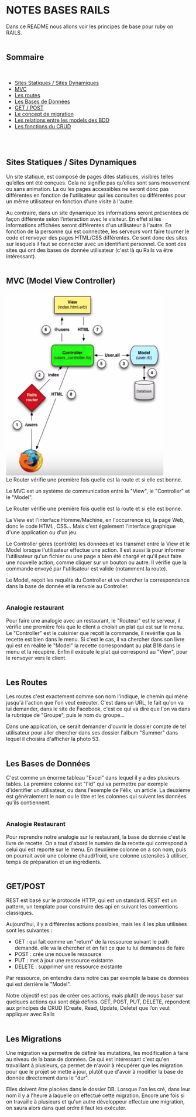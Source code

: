 # NOTES BASES RAILS
Dans ce README nous allons voir les principes de base pour ruby on RAILS.
</br>
</br>

## Sommaire
</br>

* [Sites Statiques / Sites Dynamiques](#stat_dyn)
* [MVC](#mvc)
* [Les routes](#routes)
* [Les Bases de Données](#bases_de_données)
* [GET / POST](#get_post)
* [Le concept de migration](#migrations)
* [Les relations entre les models des BDD](#relations_bdd)
* [Les fonctions du CRUD](#crud)
</br>
</br>

## <a name="stat_dyn">Sites Statiques / Sites Dynamiques</a>

Un site statique, est composé de pages dites statiques, visibles telles qu’elles ont été conçues. Cela ne signifie pas qu’elles sont sans mouvement ou sans animation. La ou les pages accessibles ne seront donc pas différentes en fonction de l'utilisateur qui les consultes ou différentes pour un même utilisateur en fonction d'une visite à l'autre.

Au contraire, dans un site dynamique les informations seront présentées de façon différente selon l’interaction avec le visiteur. En effet si les informations affichées seront différentes d'un utilisateur à l'autre. En fonction de la personne qui est connectée, les serveurs vont faire tourner le code et renvoyer des pages HTML/CSS différentes. Ce sont donc des sites sur lesquels il faut se connecter avec un identifiant personnel. Ce sont des sites qui ont des bases de donnée utilisateur (c'est là qu Rails va être intéressant).
</br>
</br>




## <a name="mvc">MVC (Model View Controller)</a>

![Image Archi](/image/schema_MVC.png) </br>
Le Router vérifie une première fois quelle est la route et si elle est bonne.

Le MVC est un système de communication entre la "View", le "Controller" et le "Model".

Le Router vérifie une première fois quelle est la route et si elle est bonne.

La View est l'interface Homme/Machine, en l'occurrence ici, la page Web, donc le code HTML, CSS... Mais c'est également l'interface graphique d'une application ou d'un jeu.

Le Controller gères (contrôle) les données et les transmet entre la View et le Model lorsque l'utilisateur effectue une action. Il est aussi là pour informer l'utilisateur qu'un fichier ou une page a bien été chargé et qu'il peut faire une nouvelle action, comme cliquer sur un bouton ou autre.
Il vérifie que la commande envoyé par l'utilisateur est valide (notamment la route).

Le Model, reçoit les requête du Controller et va chercher la correspondance dans la base de donnée et la renvoie au Controller.
</br>
</br>


### Analogie restaurant

Pour faire une analogie avec un restaurant, le "Routeur" est le serveur, il vérifie une première fois que le client a choisit un plat qui est sur le menu.
Le "Controller" est le cuisinier que reçoit la commande, il revérifie que la recette est bien dans le menu.
Si c'est le cas, il va chercher dans son livre qui est en réalité le "Model" la recette correspondant au plat B18 dans le menu et la récupère.
Enfin il exécute le plat qui correspond au "View", pour le renvoyer vers le client.
</br>
</br>


## <a name="routes">Les Routes</a>

Les routes c'est exactement comme son nom l'indique, le chemin qui mène jusqu'à l'action que l'on veut exécuter.
C'est dans un URL, le fait qu'on va lui demander, dans le site de Facebook, c'est ce qui va dire que l'on va dans la rubrique de "Groupe", puis le nom du groupe...

Dans une application, ce serait demander d'ouvrir le dossier compte de tel utilisateur pour aller chercher dans ses dossier l'album "Summer" dans lequel il choisira d'afficher la photo 53.
</br>
</br>


## <a name="bases_de_données">Les Bases de Données</a>

C'est comme un énorme tableau "Excel" dans lequel il y a des plusieurs tables.
La première colonne est "l'id" qui va permettre par exemple d'identifier un utilisateur, ou dans l'exemple de Félix, un article. La deuxième est généralement le nom ou le titre et les colonnes qui suivent les données qu'ils contiennent.
</br>
</br>


### Analogie Restaurant

Pour reprendre notre analogie sur le restaurant, la base de donnée c'est le livre de recette.
On a tout d'abord le numéro de la recette qui correspond à celui qui est reporté sur le menu.
En deuxième colonne on a son nom, puis on pourrait avoir une colonne chaud/froid, une colonne ustensiles à utiliser, temps de préparation et un ingrédients.
</br>
</br>


## <a name="get_post">GET/POST</a>


REST est basé sur le protocole HTTP, qui est un standard. REST est un pattern, un template pour construire des api en suivant les conventions classiques.

Aujourd’hui, il y a différentes actions possibles, mais les 4 les plus utilisées sont les suivantes :
* GET : qui fait comme un "return" de la ressource suivant le path demandé. elle va la chercher et en fait ce que tu lui demandes de faire
* POST : crée une nouvelle ressource
* PUT : met à jour une ressource existante
* DELETE : supprimer une ressource existante

Par ressource, on entendra dans notre cas par exemple la base de données qui est derrière le "Model".

Notre objectif est pas de créer ces actions, mais plutôt de nous baser sur quelques actions qui sont déjà définis. GET, POST, PUT, DELETE, répondent aux principes de CRUD (Create, Read, Update, Delete) que l’on veut appliquer avec Rails
</br>
</br>


## <a name="migrations">Les Migrations</a>

Une migration va permettre de définir les mutations, les modification à faire au niveau de la base de données.
Ce qui est intéressant c'est qu'en travaillant à plusieurs, ça permet de n'avoir à récupérer que les migration pour que le projet se mette à jour, plutôt que d'avoir à modifier la base de donnée directement dans le "dur".

Elles doivent être placées dans le dossier DB.
Lorsque l'on les cré, dans leur nom il y a l'heure à laquelle on effectué cette migration.
Encore une fois si on travaille à plusieurs et qu'un autre développeur effectue une migration, on saura alors dans quel ordre il faut les exécuter.
</br>
</br>
